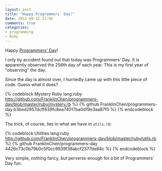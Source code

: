 ```yaml
---
layout: post
title: "Happy Programmers' Day!"
date: 2012-09-12 21:56
comments: true
categories: 
- programming
- Ruby
---
```

Happy [Programmers' Day](http://en.wikipedia.org/wiki/Programmers'_Day)!

I only by accident found out that today was Programmers' Day. It is apparently observed the 256th day of each year. This is my first year of "observing" the day.

Since the day is almost over, I hurriedly came up with this little piece of code. Guess what it does?

{% codeblock Mystery Ruby lang:ruby http://github.com/FranklinChen/programmers-day/blob/master/ruby/mystery.rb %}
{% github FranklinChen/programmers-day b3bed2957dcff639fc8ea74017ba0d19e3aa87f0 %}
{% endcodeblock %}

<!--more-->

The trick, of course, lies in what we have in `utils.rb`:

{% codeblock Utilities lang:ruby http://github.com/FranklinChen/programmers-day/blob/master/ruby/utils.rb %}
{% github FranklinChen/programmers-day 4426c73c0b79b0c5f0cc9939f38abcf2377de84c %}
{% endcodeblock %}

Very simple, nothing fancy, but perverse enough for a bit of Programmers' Day fun.
